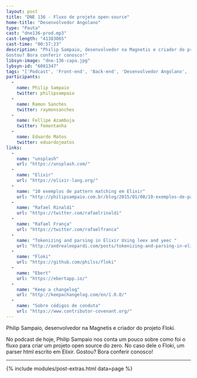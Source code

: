 ```yaml
---
layout: post
title: "DNE 136 - Fluxo de projeto open-source"
home-title: "Desenvolvedor Angolano"
type: "Pauta"
cast: "dne136-prod.mp3"
cast-length: "41383065"
cast-time: "00:57:23"
description: "Philip Sampaio, desenvolvedor na Magnetis e criador do projeto Floki. No podcast de hoje, Philip Sampaio nos conta um pouco sobre como foi o fluxo para criar um projeto open source do zero. No caso dele o Floki, um parser html escrito em Elixir.
Gostou? Bora conferir conosco!"
libsyn-image: "dne-136-capa.jpg"
lybsyn-id: "6081347"
tags: "['Podcast', 'Front-end', 'Back-end', 'Desenvolvedor Angolano', 'Doriel Fonseca']"
participants:
  -
    name: Philip Sampaio
    twitter: philipsampaio
  -
    name: Ramon Sanches
    twitter: raymonsanches
  -
    name: Fellipe Azambuja
    twitter: femontanha
  -
    name: Eduardo Matos
    twitter: eduardojmatos
links:
  -
    name: "unsplash"
    url: "https://unsplash.com/"
  -
    name: "Elixir"
    url: "https://elixir-lang.org/"
  -
    name: "10 exemplos de pattern matching em Elixir"
    url: "http://philipsampaio.com.br/blog/2015/01/08/10-exemplos-de-pattern-matching-em-elixir"
  -
    name: "Rafael Rinaldi"
    url: "https://twitter.com/rafaelrinaldi"
  -
    name: "Rafael França"
    url: "https://twitter.com/rafaelfranca"
  -
    name: "Tokenizing and parsing in Elixir Using leex and yeec "
    url: "http://andrealeopardi.com/posts/tokenizing-and-parsing-in-elixir-using-leex-and-yecc/"
  -
    name: "Floki"
    url: "https://github.com/philss/floki"
  -
    name: "Ebert"
    url: "https://ebertapp.io/"
  -
    name: "Keep a changelog"
    url: "http://keepachangelog.com/en/1.0.0/"
  -
    name: "Sobre códigos de conduta"
    url: "https://www.contributor-covenant.org/"
---
```


Philip Sampaio, desenvolvedor na Magnetis e criador do projeto Floki.

No podcast de hoje, Philip Sampaio nos conta um pouco sobre como foi o fluxo para criar um projeto open source do zero. No caso dele o Floki, um parser html escrito em Elixir.
Gostou? Bora conferir conosco!

---

{% include modules/post-extras.html data=page %}

